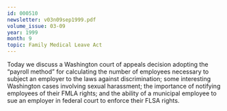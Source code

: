 ```yaml
---
id: 000510
newsletter: v03n09sep1999.pdf
volume_issue: 03-09
year: 1999
month: 9
topic: Family Medical Leave Act
---
```


Today we discuss a Washington court of appeals decision adopting the “payroll method” for
calculating the number of employees necessary to subject an employer to the laws against
discrimination; some interesting Washington cases involving sexual harassment; the importance of notifying employees of their FMLA rights; and the ability of a municipal employee to sue an employer in federal court to enforce their FLSA rights.